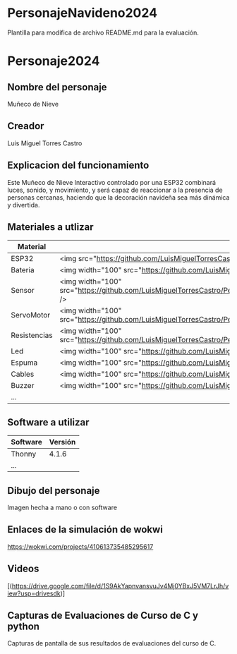 # PersonajeNavideno2024
Plantilla para modifica  de archivo README.md para la evaluación.

# Personaje2024
## Nombre del personaje
Muñeco de Nieve
## Creador
Luis Miguel Torres Castro
## Explicacion del funcionamiento
Este Muñeco de Nieve Interactivo controlado por una ESP32 combinará luces, sonido, y movimiento, y será capaz de reaccionar a la presencia de personas cercanas, haciendo que la decoración navideña sea más dinámica y divertida.

## Materiales a utlizar
|Material|Imagen|Cantidad|Costo|
|--|--|--|--|
|ESP32|<img src="https://github.com/LuisMiguelTorresCastro/PersonajeNavideno2024/blob/main/esp32.png&quot; width="100"/>|1|120.00|
|Bateria|<img width="100" src="https://github.com/LuisMiguelTorresCastro/PersonajeNavideno2024/blob/main/bateria.png&quot; />|1|120.00|
|Sensor|<img width="100" src="https://github.com/LuisMiguelTorresCastro/PersonajeNavideno2024/blob/main/sensor%20de%20movimiento.png&quot; />|1|70.00|
|ServoMotor|<img width="100" src="https://github.com/LuisMiguelTorresCastro/PersonajeNavideno2024/blob/main/servo%20motor.png&quot; />|1|80.00|
|Resistencias|<img width="100" src="https://github.com/LuisMiguelTorresCastro/PersonajeNavideno2024/blob/main/resistencias.png&quot; />|1|30.00|
|Led|<img width="100" src="https://github.com/LuisMiguelTorresCastro/PersonajeNavideno2024/blob/main/led.png&quot; />|1|30.00|
|Espuma|<img width="100" src="https://github.com/LuisMiguelTorresCastro/PersonajeNavideno2024/blob/main/espuma.png&quot; />|1|40.00|
|Cables|<img width="100" src="https://github.com/LuisMiguelTorresCastro/PersonajeNavideno2024/blob/main/cables.png&quot; />|1|30.00|
|Buzzer|<img width="100" src="https://github.com/LuisMiguelTorresCastro/PersonajeNavideno2024/blob/main/buzzer.png&quot; />|1|45.00|
|...||||

## Software a utilizar
|Software|Versión|
|--|--|
|Thonny|4.1.6|
|...||

## Dibujo del personaje
Imagen hecha a mano o con software

## Enlaces de la simulación de wokwi
https://wokwi.com/projects/410613735485295617

## Videos
[(https://drive.google.com/file/d/1S9AkYapnvansvuJv4Mj0YBxJ5VM7LrJh/view?usp=drivesdk)]

## Capturas de Evaluaciones de Curso de C y python
Capturas de pantalla de sus resultados de evaluaciones del curso de C.
